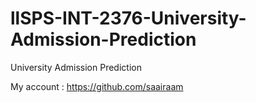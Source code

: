 # llSPS-INT-2376-University-Admission-Prediction
University Admission Prediction
   
My account : https://github.com/saairaam
